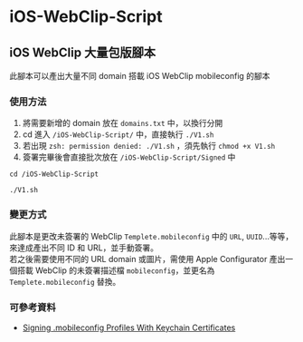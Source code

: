 # iOS-WebClip-Script


## iOS WebClip 大量包版腳本

此腳本可以產出大量不同 domain 搭載 iOS WebClip mobileconfig 的腳本

### 使用方法
1. 將需要新增的 domain 放在 `domains.txt` 中，以換行分開
2. cd 進入 `/iOS-WebClip-Script/` 中，直接執行 `./V1.sh`
3. 若出現 `zsh: permission denied: ./V1.sh` ，須先執行 `chmod +x V1.sh`
4. 簽署完畢後會直接批次放在 `/iOS-WebClip-Script/Signed` 中

```
cd /iOS-WebClip-Script

./V1.sh
```

### 變更方式
此腳本是更改未簽署的 WebClip `Templete.mobileconfig` 中的 `URL`, `UUID`...等等，來達成產出不同 ID 和 URL，並手動簽署。  
若之後需要使用不同的 URL domain 或圖片，需使用 Apple Configurator 產出一個搭載 WebClip 的未簽署描述檔 `mobileconfig`，並更名為 `Templete.mobileconfig` 替換。  

### 可參考資料
* [Signing .mobileconfig Profiles With Keychain Certificates](https://osxdominion.wordpress.com/2015/04/21/signing-mobileconfig-profiles-with-keychain-certificates/)
